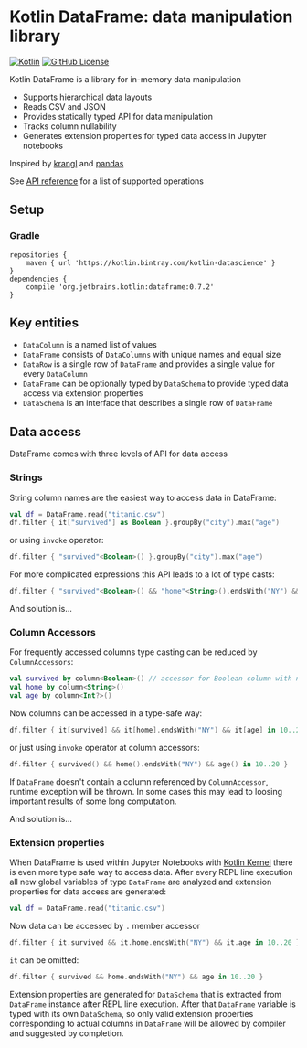 # Kotlin DataFrame: data manipulation library
[![Kotlin](https://img.shields.io/badge/kotlin-1.4.20-blue.svg?logo=kotlin)](http://kotlinlang.org)
[![GitHub License](https://img.shields.io/badge/license-Apache%20License%202.0-blue.svg?style=flat)](http://www.apache.org/licenses/LICENSE-2.0)

Kotlin DataFrame is a library for in-memory data manipulation
* Supports hierarchical data layouts
* Reads CSV and JSON
* Provides statically typed API for data manipulation
* Tracks column nullability 
* Generates extension properties for typed data access in Jupyter notebooks

Inspired by [krangl](https://github.com/holgerbrandl/krangl) and [pandas](https://pandas.pydata.org/)

See [API reference](docs/reference.md) for a list of  supported operations 

## Setup

### Gradle
```
repositories {
    maven { url 'https://kotlin.bintray.com/kotlin-datascience' }
}
dependencies {
    compile 'org.jetbrains.kotlin:dataframe:0.7.2'
}
```

## Key entities
* `DataColumn` is a named list of values
* `DataFrame` consists of `DataColumns` with unique names and equal size
* `DataRow` is a single row of `DataFrame` and provides a single value for every `DataColumn`
* `DataFrame` can be optionally typed by `DataSchema` to provide typed data access via extension properties  
* `DataSchema` is an interface that describes a single row of `DataFrame`

## Data access

DataFrame comes with three levels of API for data access

### Strings

String column names are the easiest way to access data in DataFrame: 
```kotlin
val df = DataFrame.read("titanic.csv")
df.filter { it["survived"] as Boolean }.groupBy("city").max("age")
```
or using `invoke` operator:
```kotlin
df.filter { "survived"<Boolean>() }.groupBy("city").max("age")
```
For more complicated expressions this API leads to a lot of type casts:
```kotlin
df.filter { "survived"<Boolean>() && "home"<String>().endsWith("NY") && "age"<Int?>() in 10..20 }
```  
And solution is...

### Column Accessors
For frequently accessed columns type casting can be reduced by `ColumnAccessors`:
```kotlin
val survived by column<Boolean>() // accessor for Boolean column with name 'survived'
val home by column<String>()
val age by column<Int?>()
```
Now columns can be accessed in a type-safe way:
```kotlin
df.filter { it[survived] && it[home].endsWith("NY") && it[age] in 10..20 }
```
or just using `invoke` operator at column accessors:
```kotlin
df.filter { survived() && home().endsWith("NY") && age() in 10..20 }
```
If `DataFrame` doesn't contain a column referenced by `ColumnAccessor`, runtime exception will be thrown. In some cases
this may lead to loosing important results of some long computation.

And solution is...

### Extension properties
When DataFrame is used within Jupyter Notebooks with [Kotlin Kernel](https://github.com/Kotlin/kotlin-jupyter) there is even more type safe way to access data. 
After every REPL line execution all new global variables of type `DataFrame` are analyzed and extension properties 
for data access are generated:
```kotlin
val df = DataFrame.read("titanic.csv")
```
Now data can be accessed by `.` member accessor
```kotlin
df.filter { it.survived && it.home.endsWith("NY") && it.age in 10..20 }
```
`it` can be omitted:    
```kotlin
df.filter { survived && home.endsWith("NY") && age in 10..20 }
```
Extension properties are generated for `DataSchema` that is extracted from `DataFrame` instance after REPL line execution.
After that `DataFrame` variable is typed with its own `DataSchema`, so only valid extension properties corresponding 
to actual columns in `DataFrame` will be allowed by compiler and suggested by completion.

